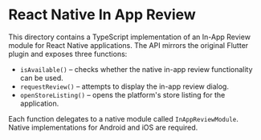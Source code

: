 # React Native In App Review

This directory contains a TypeScript implementation of an In-App Review module for React Native applications. The API mirrors the original Flutter plugin and exposes three functions:

- `isAvailable()` – checks whether the native in-app review functionality can be used.
- `requestReview()` – attempts to display the in-app review dialog.
- `openStoreListing()` – opens the platform's store listing for the application.

Each function delegates to a native module called `InAppReviewModule`. Native implementations for Android and iOS are required.
